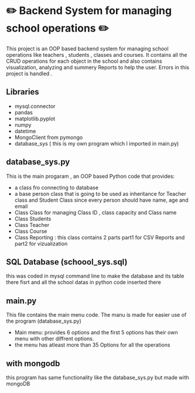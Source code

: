 # :pencil2: Backend System for managing school operations :pencil2:
This project is an OOP based backend system for managing school operations like teachers , students , classes and courses.
It contains all the CRUD operations for each object in the school and also contains visualization, analyzing and summery Reports to help the user.
Errors  in this project is handled .
## Libraries 
- mysql.connector
- pandas 
- matplotlib.pyplot
- numpy
- datetime
- MongoClient from pymongo
- database_sys ( this is my own program which I imported in main.py)
## database_sys.py 
This is the main progaram , an OOP based Python code that provides:
- a class fro connecting to database
- a base person class that is going to be used as inheritance for Teacher class and Student Class since every person should have name, age and email 
- Class Class for managing Class ID , class capacity and Class name
- Class Students
- Class Teacher
- Class Course
- Class Reporting : this class contains 2 parts part1 for CSV Reports and part2 for vizualization
## SQL Database (schoool_sys.sql)
this was coded in mysql command line to make the database and its table there fisrt and all the school datas in python code inserted there
## main.py
This file contains the main menu code. The manu is made for easier use of the program (database_sys.py)
- Main menu: provides 6 options and the first 5 options has their own menu with other diffrent options.
- the menu has atleast more than 35 Options for all the operations
## with mongodb 
this program has same functionality like the database_sys.py but made with mongoDB 
